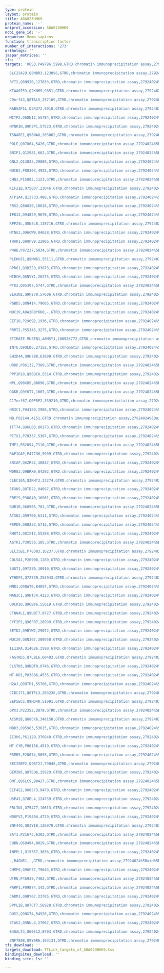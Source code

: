 ```yaml
---
type: protein
layout: protein
title: A0A023HHK9
protein_name: '-'
uniprot_accession: A0A023HHK9
ncbi_gene_id: '-'
organism: Homo sapiens
function: transcription factor
number_of_interactions: '273'
orthologs: ''
jaspar_matrices: ''
tfs: ''
targets: 'RGS3,P49796,5998,GTRD,chromatin immunoprecipitation assay,27924024%5Buid%5D,No

  SLC25A29,Q8N8R3,123096,GTRD,chromatin immunoprecipitation assay,27924024%5Buid%5D,No

  SYT2,Q8N9I0,127833,GTRD,chromatin immunoprecipitation assay,27924024%5Buid%5D,No

  KIAA0753,Q2KHM9,9851,GTRD,chromatin immunoprecipitation assay,27924024%5Buid%5D,No

  C9orf43,Q8TAL5,257169,GTRD,chromatin immunoprecipitation assay,27924024%5Buid%5D,No

  RABGAP1L,Q5R372,9910,GTRD,chromatin immunoprecipitation assay,27924024%5Buid%5D,No

  MCTP2,Q6DN12,55784,GTRD,chromatin immunoprecipitation assay,27924024%5Buid%5D,No

  NYNRIN,Q9P2P1,57523,GTRD,chromatin immunoprecipitation assay,27924024%5Buid%5D,No

  TSNARE1,Q96NA8,203062,GTRD,chromatin immunoprecipitation assay,27924024%5Buid%5D,No

  POLE,Q07864,5426,GTRD,chromatin immunoprecipitation assay,27924024%5Buid%5D,No

  BNIP1,Q12981,662,GTRD,chromatin immunoprecipitation assay,27924024%5Buid%5D,No

  GNL2,Q13823,29889,GTRD,chromatin immunoprecipitation assay,27924024%5Buid%5D,No

  NUCB2,P80303,4925,GTRD,chromatin immunoprecipitation assay,27924024%5Buid%5D,No

  CHN1,P15882,1123,GTRD,chromatin immunoprecipitation assay,27924024%5Buid%5D,No

  KIF21B,O75037,23046,GTRD,chromatin immunoprecipitation assay,27924024%5Buid%5D,No

  ATP1A4,Q13733,480,GTRD,chromatin immunoprecipitation assay,27924024%5Buid%5D,No

  FRS2,Q8WU20,10818,GTRD,chromatin immunoprecipitation assay,27924024%5Buid%5D,No

  IPO13,O94829,9670,GTRD,chromatin immunoprecipitation assay,27924024%5Buid%5D,No

  RPP25L,Q8N5L8,138716,GTRD,chromatin immunoprecipitation assay,27924024%5Buid%5D,No

  NTNG2,Q96CW9,84628,GTRD,chromatin immunoprecipitation assay,27924024%5Buid%5D,No

  TRAK1,Q9UPV9,22906,GTRD,chromatin immunoprecipitation assay,27924024%5Buid%5D,No

  P4HB,P07237,5034,GTRD,chromatin immunoprecipitation assay,27924024%5Buid%5D,No

  PLEKHJ1,Q9NW61,55111,GTRD,chromatin immunoprecipitation assay,27924024%5Buid%5D,No

  GPR61,Q9BZJ8,83873,GTRD,chromatin immunoprecipitation assay,27924024%5Buid%5D,No

  HIBCH,Q6NVY1,26275,GTRD,chromatin immunoprecipitation assay,27924024%5Buid%5D,No

  PTK2,Q05397,5747,GTRD,chromatin immunoprecipitation assay,27924024%5Buid%5D,No

  SLAIN2,Q9P270,57606,GTRD,chromatin immunoprecipitation assay,27924024%5Buid%5D,No

  PGBD5,Q8N414,79605,GTRD,chromatin immunoprecipitation assay,27924024%5Buid%5D,No

  MUC19,A0A2R8Y6K8,-,GTRD,chromatin immunoprecipitation assay,27924024%5Buid%5D,No

  EEF1D,P29692,1936,GTRD,chromatin immunoprecipitation assay,27924024%5Buid%5D,No

  PRMT2,P55345,3275,GTRD,chromatin immunoprecipitation assay,27924024%5Buid%5D,No

  STIMATE-MUSTN1,A8MSY1,100526772,GTRD,chromatin immunoprecipitation assay,27924024%5Buid%5D,No

  INTU,Q9ULD6,27152,GTRD,chromatin immunoprecipitation assay,27924024%5Buid%5D,No

  SH2D4A,Q9H788,63898,GTRD,chromatin immunoprecipitation assay,27924024%5Buid%5D,No

  UROD,P06132,7389,GTRD,chromatin immunoprecipitation assay,27924024%5Buid%5D,No

  PPP1R10,Q96QC0,5514,GTRD,chromatin immunoprecipitation assay,27924024%5Buid%5D,No

  NPL,Q9BXD5,80896,GTRD,chromatin immunoprecipitation assay,27924024%5Buid%5D,No

  DGKB,Q9Y6T7,1607,GTRD,chromatin immunoprecipitation assay,27924024%5Buid%5D,No

  C17orf67,Q0P5P2,339210,GTRD,chromatin immunoprecipitation assay,27924024%5Buid%5D,No

  NR3C1,P04150,2908,GTRD,chromatin immunoprecipitation assay,27924024%5Buid%5D,No

  MB,P02144,4151,GTRD,chromatin immunoprecipitation assay,27924024%5Buid%5D,No

  IFT74,Q96LB3,80173,GTRD,chromatin immunoprecipitation assay,27924024%5Buid%5D,No

  PITX1,P78337,5307,GTRD,chromatin immunoprecipitation assay,27924024%5Buid%5D,No

  TMF1,P82094,7110,GTRD,chromatin immunoprecipitation assay,27924024%5Buid%5D,No

  RAP1GAP,P47736,5909,GTRD,chromatin immunoprecipitation assay,27924024%5Buid%5D,No

  SRCAP,Q6ZRS2,10847,GTRD,chromatin immunoprecipitation assay,27924024%5Buid%5D,No

  WDR83,Q9BRX9,84292,GTRD,chromatin immunoprecipitation assay,27924024%5Buid%5D,No

  CLEC16A,Q2KHT3,23274,GTRD,chromatin immunoprecipitation assay,27924024%5Buid%5D,No

  SFXN5,Q8TD22,94097,GTRD,chromatin immunoprecipitation assay,27924024%5Buid%5D,No

  ERP29,P30040,10961,GTRD,chromatin immunoprecipitation assay,27924024%5Buid%5D,No

  BUB1B,O60566,701,GTRD,chromatin immunoprecipitation assay,27924024%5Buid%5D,No

  ATXN2,Q99700,6311,GTRD,chromatin immunoprecipitation assay,27924024%5Buid%5D,No

  PSMD9,O00233,5715,GTRD,chromatin immunoprecipitation assay,27924024%5Buid%5D,No

  RHOT1,Q8IXI2,55288,GTRD,chromatin immunoprecipitation assay,27924024%5Buid%5D,No

  AGTR1,P30556,185,GTRD,chromatin immunoprecipitation assay,27924024%5Buid%5D,No

  SLC35B1,P78383,10237,GTRD,chromatin immunoprecipitation assay,27924024%5Buid%5D,No

  COL5A1,P20908,1289,GTRD,chromatin immunoprecipitation assay,27924024%5Buid%5D,No

  SUGT1,Q9Y2Z0,10910,GTRD,chromatin immunoprecipitation assay,27924024%5Buid%5D,No

  YTHDF3,Q7Z739,253943,GTRD,chromatin immunoprecipitation assay,27924024%5Buid%5D,No

  MND1,Q9BWT6,84057,GTRD,chromatin immunoprecipitation assay,27924024%5Buid%5D,No

  MAN2C1,Q9NTJ4,4123,GTRD,chromatin immunoprecipitation assay,27924024%5Buid%5D,No

  DOCK10,Q96BY6,55619,GTRD,chromatin immunoprecipitation assay,27924024%5Buid%5D,No

  CTNNAL1,Q9UBT7,8727,GTRD,chromatin immunoprecipitation assay,27924024%5Buid%5D,No

  CYFIP2,Q96F07,26999,GTRD,chromatin immunoprecipitation assay,27924024%5Buid%5D,No

  SETD2,Q9BYW2,29072,GTRD,chromatin immunoprecipitation assay,27924024%5Buid%5D,No

  MUC20,Q8N307,200958,GTRD,chromatin immunoprecipitation assay,27924024%5Buid%5D,No

  IL11RA,Q14626,3590,GTRD,chromatin immunoprecipitation assay,27924024%5Buid%5D,No

  FASTKD5,Q7L8L6,60493,GTRD,chromatin immunoprecipitation assay,27924024%5Buid%5D,No

  CLSTN3,Q9BQT9,9746,GTRD,chromatin immunoprecipitation assay,27924024%5Buid%5D,No

  MT-ND1,P03886,4535,GTRD,chromatin immunoprecipitation assay,27924024%5Buid%5D,No

  H2AJ,Q9BTM1,55766,GTRD,chromatin immunoprecipitation assay,27924024%5Buid%5D,No

  CCDC171,Q6TFL3,203238,GTRD,chromatin immunoprecipitation assay,27924024%5Buid%5D,No

  SEPSECS,Q9HD40,51091,GTRD,chromatin immunoprecipitation assay,27924024%5Buid%5D,No

  GPX3,P22352,2878,GTRD,chromatin immunoprecipitation assay,27924024%5Buid%5D,No

  ACSM2B,Q68CK6,348158,GTRD,chromatin immunoprecipitation assay,27924024%5Buid%5D,No

  MBD3,O95983,53615,GTRD,chromatin immunoprecipitation assay,27924024%5Buid%5D,No

  ZC3H6,P61129,376940,GTRD,chromatin immunoprecipitation assay,27924024%5Buid%5D,No

  MT-CYB,P00156,4519,GTRD,chromatin immunoprecipitation assay,27924024%5Buid%5D,No

  PSMB5,P28074,5693,GTRD,chromatin immunoprecipitation assay,27924024%5Buid%5D,No

  SECISBP2,Q96T21,79048,GTRD,chromatin immunoprecipitation assay,27924024%5Buid%5D,No

  GEMIN5,Q8TEQ6,25929,GTRD,chromatin immunoprecipitation assay,27924024%5Buid%5D,No

  BMF,Q96LC9,90427,GTRD,chromatin immunoprecipitation assay,27924024%5Buid%5D,No

  EIF4E2,O60573,9470,GTRD,chromatin immunoprecipitation assay,27924024%5Buid%5D,No

  USP43,Q70EL4,124739,GTRD,chromatin immunoprecipitation assay,27924024%5Buid%5D,No

  ERLIN1,O75477,10613,GTRD,chromatin immunoprecipitation assay,27924024%5Buid%5D,No

  NDUFV2,P19404,4729,GTRD,chromatin immunoprecipitation assay,27924024%5Buid%5D,No

  ZNF440,Q8IYI8,126070,GTRD,chromatin immunoprecipitation assay,27924024%5Buid%5D,No

  SAT1,P21673,6303,GTRD,chromatin immunoprecipitation assay,27924024%5Buid%5D,No

  CUBN,O60494,8029,GTRD,chromatin immunoprecipitation assay,27924024%5Buid%5D,No

  INPPL1,O15357,3636,GTRD,chromatin immunoprecipitation assay,27924024%5Buid%5D,No

  -,R4GN61,-,GTRD,chromatin immunoprecipitation assay,27924024%5Buid%5D,No

  CHMP6,Q96FZ7,79643,GTRD,chromatin immunoprecipitation assay,27924024%5Buid%5D,No

  UTRN,P46939,7402,GTRD,chromatin immunoprecipitation assay,27924024%5Buid%5D,No

  PARP1,P09874,142,GTRD,chromatin immunoprecipitation assay,27924024%5Buid%5D,No

  CADM1,Q9BY67,23705,GTRD,chromatin immunoprecipitation assay,27924024%5Buid%5D,No

  SPPL2B,Q8TCT7,56928,GTRD,chromatin immunoprecipitation assay,27924024%5Buid%5D,No

  DUS2,Q9NX74,54920,GTRD,chromatin immunoprecipitation assay,27924024%5Buid%5D,No

  STAU2,Q9NUL3,27067,GTRD,chromatin immunoprecipitation assay,27924024%5Buid%5D,No

  B4GALT3,O60512,8703,GTRD,chromatin immunoprecipitation assay,27924024%5Buid%5D,No

  ZNF780B,Q9Y6R6,163131,GTRD,chromatin immunoprecipitation assay,27924024%5Buid%5D,No'
tfs_download: ''
targets_download: TFLink_targets_of_A0A023HHK9.tsv
bindingSites_download: ''
binding_sites_ls: ''

---
```

